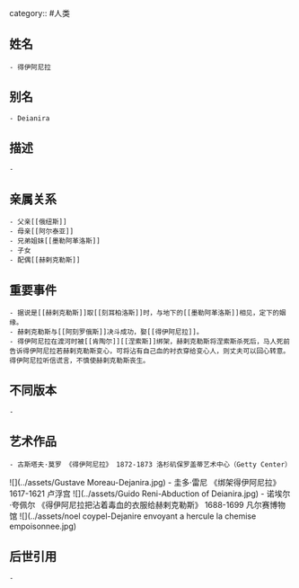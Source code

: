 category:: #人类
## 姓名
	- 得伊阿尼拉
## 别名
	- Deianira
## 描述
	-
## 亲属关系
	- 父亲[[俄纽斯]]
	- 母亲[[阿尔泰亚]]
	- 兄弟姐妹[[墨勒阿革洛斯]]
	- 子女
	- 配偶[[赫剌克勒斯]]
## 重要事件
	- 据说是[[赫剌克勒斯]]取[[刻耳柏洛斯]]时，与地下的[[墨勒阿革洛斯]]相见，定下的姻缘。
	- 赫剌克勒斯与[[阿刻罗俄斯]]决斗成功，娶[[得伊阿尼拉]]。
	- 得伊阿尼拉在渡河时被[[肯陶尔]][[涅索斯]]绑架，赫剌克勒斯将涅索斯杀死后，马人死前告诉得伊阿尼拉若赫剌克勒斯变心，可将沾有自己血的衬衣穿给变心人，则丈夫可以回心转意。得伊阿尼拉听信谎言，不慎使赫剌克勒斯丧生。
## 不同版本
	-
## 艺术作品
	- 古斯塔夫·莫罗 《得伊阿尼拉》 1872-1873 洛杉矶保罗盖蒂艺术中心（Getty Center）
 ![](../assets/Gustave Moreau-Dejanira.jpg)
	- 圭多·雷尼 《绑架得伊阿尼拉》 1617-1621 卢浮宫
 ![](../assets/Guido Reni-Abduction of Deianira.jpg)
	- 诺埃尔·夸佩尔 《得伊阿尼拉把沾着毒血的衣服给赫剌克勒斯》 1688-1699 凡尔赛博物馆
 ![](../assets/noel coypel-Dejanire envoyant a hercule la chemise empoisonnee.jpg)
## 后世引用
	-
